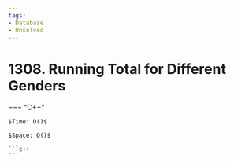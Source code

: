 ```yaml
---
tags:
- Database
- Unsolved
---
```



# 1308. Running Total for Different Genders

=== "C++"

    $Time: O()$

    $Space: O()$

    ```c++
    ```
